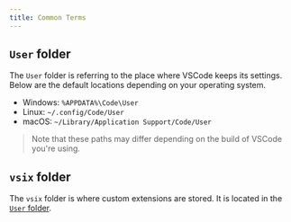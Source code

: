 ```yaml
---
title: Common Terms
---
```


## `User` folder

The `User` folder is referring to the place where VSCode keeps its settings. Below are the default locations depending on your operating system.

- Windows: `%APPDATA%\Code\User`
- Linux: `~/.config/Code/User`
- macOS: `~/Library/Application Support/Code/User`

> Note that these paths may differ depending on the build of VSCode you're using.

## `vsix` folder

The `vsix` folder is where custom extensions are stored. It is located in the [`User` folder](#user-folder).
